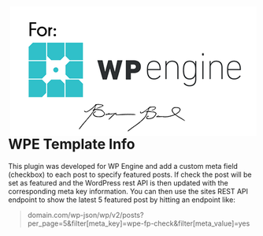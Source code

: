 <img src="assets/badge.png" align="right" />

# WPE Template Info
This plugin was developed for WP Engine and add a custom meta field (checkbox) to each post to specify featured posts. If check the post will be set as featured and the WordPress rest API is then updated with the corresponding meta key information. You can then use the sites REST API endpoint to show the latest 5 featured post by hitting an endpoint like:

> domain.com/wp-json/wp/v2/posts?per_page=5&filter[meta_key]=wpe-fp-check&filter[meta_value]=yes
